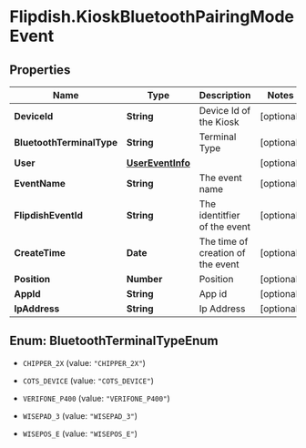 # Flipdish.KioskBluetoothPairingModeEvent

## Properties

Name | Type | Description | Notes
------------ | ------------- | ------------- | -------------
**DeviceId** | **String** | Device Id of the Kiosk | [optional] 
**BluetoothTerminalType** | **String** | Terminal Type | [optional] 
**User** | [**UserEventInfo**](UserEventInfo.md) |  | [optional] 
**EventName** | **String** | The event name | [optional] 
**FlipdishEventId** | **String** | The identitfier of the event | [optional] 
**CreateTime** | **Date** | The time of creation of the event | [optional] 
**Position** | **Number** | Position | [optional] 
**AppId** | **String** | App id | [optional] 
**IpAddress** | **String** | Ip Address | [optional] 



## Enum: BluetoothTerminalTypeEnum


* `CHIPPER_2X` (value: `"CHIPPER_2X"`)

* `COTS_DEVICE` (value: `"COTS_DEVICE"`)

* `VERIFONE_P400` (value: `"VERIFONE_P400"`)

* `WISEPAD_3` (value: `"WISEPAD_3"`)

* `WISEPOS_E` (value: `"WISEPOS_E"`)




